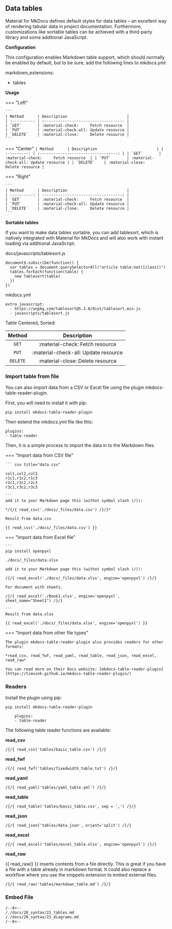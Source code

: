 ## Data tables

Material for MkDocs defines default styles for data tables – an excellent way of rendering tabular data in project documentation. Furthermore, customizations like sortable tables can be achieved with a third-party library and some additional JavaScript.

**Configuration**

This configuration enables Markdown table support, which should normally be enabled by default, but to be sure, add the following lines to mkdocs.yml:

markdown_extensions:
  - tables

**Usage**

=== "Left"

    ```
    | Method      | Description                          |
    | :---------- | :----------------------------------- |
    | `GET`       | :material-check:     Fetch resource  |
    | `PUT`       | :material-check-all: Update resource |
    | `DELETE`    | :material-close:     Delete resource |
    ```

=== "Center"
    ```
    | Method      | Description                          |
    | :---------: | :----------------------------------: |
    | `GET`       | :material-check:     Fetch resource  |
    | `PUT`       | :material-check-all: Update resource |
    | `DELETE`    | :material-close:     Delete resource |
    ```

=== "Right"

    ```
    | Method      | Description                          |
    | ----------: | -----------------------------------: |
    | `GET`       | :material-check:     Fetch resource  |
    | `PUT`       | :material-check-all: Update resource |
    | `DELETE`    | :material-close:     Delete resource |
    ```


**Sortable tables**

If you want to make data tables sortable, you can add tablesort, which is natively integrated with Material for MkDocs and will also work with instant loading via additional JavaScript:

docs/javascripts/tablesort.js

```
document$.subscribe(function() {
  var tables = document.querySelectorAll("article table:not([class])")
  tables.forEach(function(table) {
    new Tablesort(table)
  })
})
```

mkdocs.yml

```
extra_javascript:
  - https://unpkg.com/tablesort@5.3.0/dist/tablesort.min.js
  - javascripts/tablesort.js
```

Table Centered, Sorted:

| Method      | Description                          |
| :---------: | :----------------------------------: |
| `GET`       | :material-check:     Fetch resource  |
| `PUT`       | :material-check-all: Update resource |
| `DELETE`    | :material-close:     Delete resource |



### Import table from file
 
You can also import data from a CSV or Excel file using the plugin mkdocs-table-reader-plugin.

First, you will need to install it with pip:

    pip install mkdocs-table-reader-plugin

Then extend the mkdocs.yml file like this:

    plugins:
    - table-reader

Then, it is a simple process to import the data in to the Markdown files.


=== "Import data from  CSV file"

    ``` csv title="data.csv"
  
    col1,col2,col3 
    r1c1,r1c2,r1c3 
    r2c1,r2c2,r2c3 
    r3c1,r3c2,r3c3 

    ```
    add it to your Markdown page this (withot symbol slash (/)):
    
    */{/{ read_csv('./docs/_files/data.csv') /}/}*

    Result from data.csv

    {{ read_csv('./docs/_files/data.csv') }}



=== "Import data from  Excel file"

    ```
    pip install openpyxl

    ./docs/_files/data.xlsx

    add it to your Markdown page this (withot symbol slash (/)):

    /{/{ read_excel('./docs/_files/data.xlsx', engine='openpyxl') /}/}

    For document with sheets.

    /{/{ read_excel('./Book1.xlsx', engine='openpyxl', sheet_name="Sheet1") /}/}

    ```
    Result from data.xlsx

    {{ read_excel('./docs/_files/data.xlsx', engine='openpyxl') }}

=== "Import data from other file types"

    The plugin mkdocs-table-reader-plugin also provides readers for other formats:

    *read_csv, read_fwf, read_yaml, read_table, read_json, read_excel, read_raw*

    You can read more on their Docs website: [mkdocs-table-reader-plugin](https://timvink.github.io/mkdocs-table-reader-plugin/)


### Readers

Install the plugin using pip:

    pip install mkdocs-table-reader-plugin

``` title="mkdocs.yml"
    plugins:
    - table-reader
```    

The following table reader functions are available:

**read_csv**

    /{/{ read_csv('tables/basic_table.csv') /}/}


**read_fwf**

    /{/{ read_fwf('tables/fixedwidth_table.txt') /}/}

**read_yaml**
    
    /{/{ read_yaml('tables/yaml_table.yml') /}/}

**read_table**

    /{/{ read_table('tables/basic_table.csv', sep = ',') /}/}

**read_json**

    /{/{ read_json('tables/data.json', orient='split') /}/}


**read_excel**

    /{/{ read_excel('tables/excel_table.xlsx', engine='openpyxl') /}/}

**read_raw**

{{ read_raw() }} inserts contents from a file directly. This is great if you have a file with a table already in markdown format. It could also replace a workflow where you use the snippets extension to embed external files.

    /{/{ read_raw('tables/markdown_table.md') /}/}


### Embed File

    /--8<--
    /./docs/20_syntax/21_tables.md
    /./docs/20_syntax/21_diagrams.md
    /--8<--

